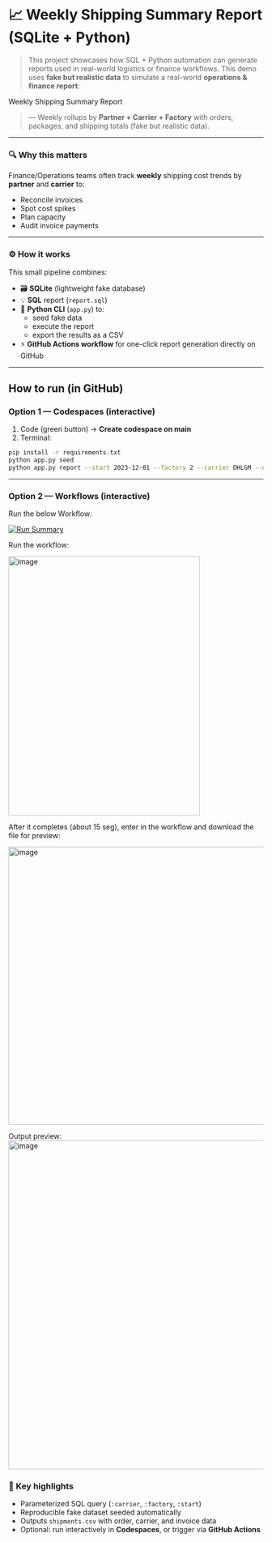 
# 📈 Weekly Shipping Summary Report (SQLite + Python)

> This project showcases how SQL + Python automation can generate reports used in real-world logistics or finance workflows.
> This demo uses **fake but realistic data** to simulate a real-world **operations & finance report**:
> 
Weekly Shipping Summary Report
> — Weekly rollups by **Partner + Carrier + Factory** with orders, packages, and shipping totals (fake but realistic data).


---

### 🔍  Why this matters
Finance/Operations teams often track **weekly** shipping cost trends by **partner** and **carrier** to:
- Reconcile invoices
- Spot cost spikes
- Plan capacity
- Audit invoice payments

---

### ⚙️ How it works
This small pipeline combines:
- 🗃️ **SQLite** (lightweight fake database)
- 💡 **SQL** report (`report.sql`)
- 🐍 **Python CLI** (`app.py`) to:
  - seed fake data  
  - execute the report  
  - export the results as a CSV  
- ⚡ **GitHub Actions workflow** for one-click report generation directly on GitHub 

---

## How to run (in GitHub)

### Option 1 — Codespaces (interactive)
1) Code (green button) → **Create codespace on main**  
2) Terminal:
```bash
pip install -r requirements.txt
python app.py seed
python app.py report --start 2023-12-01 --factory 2 --carrier DHLGM --out weekly_summary.csv
```

---

### Option 2 — Workflows (interactive)
Run the below Workflow:

[![Run Summary](https://github.com/<CarlosJordan-AI>/weekly-shipping-summary-report/actions/workflows/run-summary.yml/badge.svg)](../../actions/workflows/run-summary.yml)

Run the workflow:

<img width="378" height="512" alt="image" src="https://github.com/user-attachments/assets/602f50ad-337a-46df-a46e-38d2840e7a72" />

After it completes (about 15 seg), enter in the workflow and download the file for preview:

<img width="1545" height="549" alt="image" src="https://github.com/user-attachments/assets/be1c09d7-635b-4d48-b5b0-b72c1435d644" />

Output preview:
<img width="1456" height="650" alt="image" src="https://github.com/user-attachments/assets/e3c9ca46-6101-4ed8-a6b0-34245b5e0dc1" />

### 🧠 Key highlights
- Parameterized SQL query (`:carrier`, `:factory`, `:start`)  
- Reproducible fake dataset seeded automatically  
- Outputs `shipments.csv` with order, carrier, and invoice data  
- Optional: run interactively in **Codespaces**, or trigger via **GitHub Actions**  
